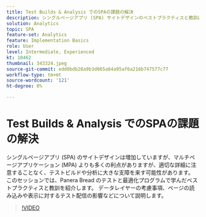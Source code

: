 ```yaml
---
title: Test Builds & Analysis でのSPAの課題の解決
description: シングルページアプリ (SPA) サイトデザインのベストプラクティスと教訓は、Panera Bread のテストと最適化プログラムで学んだものです。 データレイヤーに関する考慮事項、ページの読み込みや表示に対するテスト配信の影響について説明します。
solution: Analytics
topic: SPA
feature-set: Analytics
feature: Implementation Basics
role: User
level: Intermediate, Experienced
kt: 10462
thumbnail: 343324.jpeg
source-git-commit: edd0bdb28a9b3d065a64a95af6a216b747577c77
workflow-type: tm+mt
source-wordcount: '121'
ht-degree: 0%

---
```


# Test Builds &amp; Analysis でのSPAの課題の解決

シングルページアプリ (SPA) のサイトデザインは増加していますが、マルチページアプリケーション (MPA) よりも多くの利点がありますが、適切な詳細に注意することなく、テストビルドや分析に大きな支障を来す可能性があります。 このセッションでは、Panera Bread のテストと最適化プログラムで学んだベストプラクティスと教訓を紹介します。 データレイヤーの考慮事項、ページの読み込みや表示に対するテスト配信の影響などについて説明します。

>[!VIDEO](https://video.tv.adobe.com/v/343324/?quality=12&learn=on)
